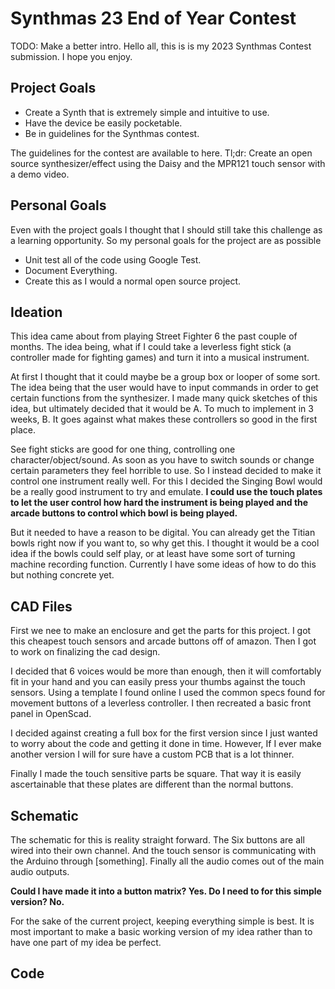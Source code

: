 # Synthmas 23 End of Year Contest

TODO: Make a better intro.
Hello all, this is is my 2023 Synthmas Contest submission. I hope you enjoy.

## Project Goals

- Create a Synth that is extremely simple and intuitive to use.
- Have the device be easily pocketable.
- Be in guidelines for the Synthmas contest.

The guidelines for the contest are available to here. Tl;dr: Create an open source synthesizer/effect using the Daisy and the MPR121 touch sensor with a demo video.

## Personal Goals
Even with the project goals I thought that I should still take this challenge as a learning opportunity. So my personal goals for the project are as possible

- Unit test all of the code using Google Test.
- Document Everything.
- Create this as I would a normal open source project. 

## Ideation

This idea came about from playing Street Fighter 6 the past couple of months. The idea being, what if I could take a leverless fight stick (a controller made for fighting games) and turn it into a musical instrument. 

At first I thought that it could maybe be a group box or looper of some sort. The idea being that the user would have to input commands in order to get certain functions from the synthesizer.  I made many quick sketches of this idea, but ultimately decided that it would be A. To much to implement in 3 weeks, B. It goes against what makes these controllers so good in the first place. 

See fight sticks are good for one thing, controlling one character/object/sound. As soon as you have to switch sounds or change certain parameters they feel horrible to use. So I instead decided to make it control one instrument really well. For this I decided the Singing Bowl would be a really good instrument to try and emulate. **I could use the touch plates to let the user control how hard the instrument is being played and the arcade buttons to control which bowl is being played.**  

But it needed to have a reason to be digital. You can already get the Titian bowls right now if you want to, so why get this. I thought it would be a cool idea if the bowls could self play, or at least have some sort of turning machine recording function. Currently I have some ideas of how to do this but nothing concrete yet. 

## CAD Files
First we nee to make an enclosure and get the parts for this project. I got this cheapest touch sensors and arcade buttons off of amazon. Then I got to work on finalizing the cad design. 

I decided that 6 voices would be more than enough, then it will comfortably fit in your hand and you can easily press your thumbs against the touch sensors. Using a template I found online I used the common specs found for movement buttons of a leverless controller. I then recreated a basic front panel in OpenScad. 

I decided against creating a full box for the first version since I just wanted to worry about the code and getting it done in time. However, If I ever make another version I will for sure have a custom PCB that is a lot thinner. 

Finally I made the touch sensitive parts be square. That way it is easily ascertainable that these plates are different than the normal buttons. 

## Schematic 

The schematic for this is reality straight forward. The Six buttons are all wired into their own channel. And the touch sensor is communicating with the Arduino through [something]. Finally all the audio comes out of the main audio outputs. 

**Could I have made it into a button matrix? Yes. Do I need to for this simple version? No.** 

For the sake of the current project, keeping everything simple is best. It is most important to make a basic working version of my idea rather than to have one part of my idea be perfect. 

## Code